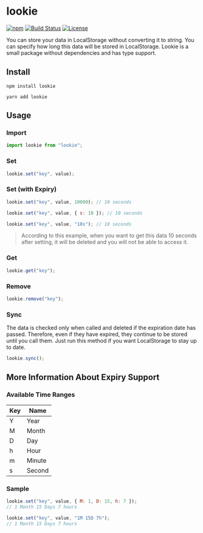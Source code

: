 # lookie

[![npm](https://img.shields.io/npm/v/lookie?color=%234fc921)](https://www.npmjs.com/package/lookie)
[![Build Status](https://github.com/aykutkardas/lookie/workflows/build/badge.svg?color=%234fc921)](https://github.com/aykutkardas/lookie/actions)
[![License](https://img.shields.io/badge/License-MIT-green.svg?color=%234fc921)](https://opensource.org/licenses/MIT)

You can store your data in LocalStorage without converting it to string. You can specify how long this data will be stored in LocalStorage. Lookie is a small package without dependencies and has type support.

## Install

```
npm install lookie
```

```
yarn add lookie
```

## Usage

### Import

```js
import lookie from "lookie";
```

### Set

```js
lookie.set("key", value);
```

### Set (with Expiry)

```js
lookie.set("key", value, 10000); // 10 seconds

lookie.set("key", value, { s: 10 }); // 10 seconds

lookie.set("key", value, "10s"); // 10 seconds
```

> According to this example, when you want to get this data 10 seconds after setting, it will be deleted and you will not be able to access it.

### Get

```js
lookie.get("key");
```

### Remove

```js
lookie.remove("key");
```

### Sync

The data is checked only when called and deleted if the expiration date has passed. Therefore, even if they have expired, they continue to be stored until you call them. Just run this method if you want LocalStorage to stay up to date.

```js
lookie.sync();
```

## More Information About Expiry Support

### Available Time Ranges

| Key | Name   |
| --- | ------ |
| Y   | Year   |
| M   | Month  |
| D   | Day    |
| h   | Hour   |
| m   | Minute |
| s   | Second |

### Sample

```js
lookie.set("key", value, { M: 1, D: 15, h: 7 });
// 1 Month 15 Days 7 hours

lookie.set("key", value, "1M 15D 7h");
// 1 Month 15 Days 7 hours
```
